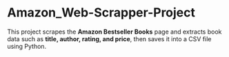 # Amazon_Web-Scrapper-Project
This project scrapes the **Amazon Bestseller Books** page and extracts book data such as **title, author, rating, and price**, then saves it into a CSV file using Python.
